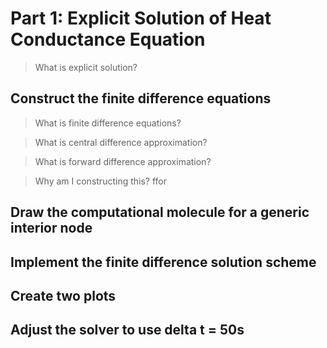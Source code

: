 # Part 1: Explicit Solution of Heat Conductance Equation


> What is explicit solution?



## Construct the finite difference equations


> What is finite difference equations?


> What is central difference approximation?


> What is forward difference approximation?


> Why am I constructing this? ffor


## Draw the computational molecule for a generic interior node



## Implement the finite difference solution scheme



## Create two plots 



## Adjust the solver to use delta t = 50s